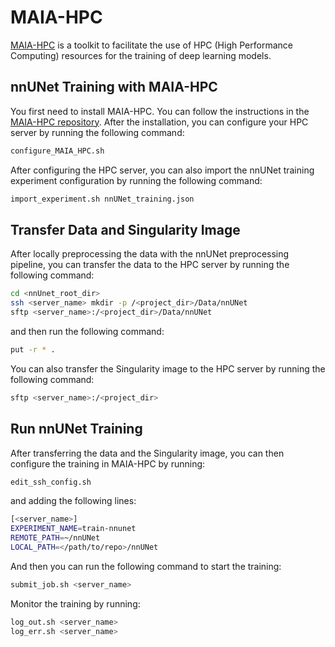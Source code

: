 # MAIA-HPC

[MAIA-HPC](https://github.com/kthcloud/MAIA/tree/master/MAIA-HPC) is a toolkit to facilitate the use of HPC (High Performance Computing) resources for the training of deep learning models.

## nnUNet Training with MAIA-HPC
You first need to install MAIA-HPC. You can follow the instructions in the [MAIA-HPC repository](https://github.com/kthcloud/MAIA/tree/master/MAIA-HPC).
After the installation, you can configure your HPC server by running the following command:
```bash
configure_MAIA_HPC.sh
```
After configuring the HPC server, you can also import the nnUNet training experiment configuration by running the following command:
```bash
import_experiment.sh nnUNet_training.json
```

## Transfer Data and Singularity Image
After locally preprocessing the data with the nnUNet preprocessing pipeline, you can transfer the data to the HPC server by running the following command:
```bash
cd <nnUnet_root_dir>
ssh <server_name> mkdir -p /<project_dir>/Data/nnUNet
sftp <server_name>:/<project_dir>/Data/nnUNet
```
and then run the following command:
```bash
put -r * .
```
You can also transfer the Singularity image to the HPC server by running the following command:
```bash
sftp <server_name>:/<project_dir>
```

## Run nnUNet Training
After transferring the data and the Singularity image, you can then configure the training in MAIA-HPC by running:
```bash
edit_ssh_config.sh 
```
and adding the following lines:
```bash
[<server_name>]
EXPERIMENT_NAME=train-nnunet
REMOTE_PATH=~/nnUNet
LOCAL_PATH=</path/to/repo>/nnUNet
```
And then you can run the following command to start the training:
```bash
submit_job.sh <server_name>
```

Monitor the training by running:
```bash
log_out.sh <server_name>
log_err.sh <server_name>
```